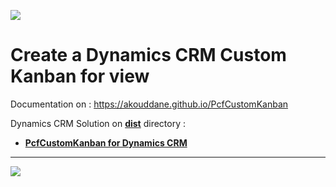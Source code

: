 ![](https://akouddane.github.io/PcfCustomKanban/images/logo_md.png)

# Create a Dynamics CRM Custom Kanban for view 

Documentation on : https://akouddane.github.io/PcfCustomKanban

Dynamics CRM Solution on **[dist](https://github.com/Akouddane/EasyPlugins/tree/master/dist)** directory : 
* **[PcfCustomKanban for Dynamics CRM](https://github.com/Akouddane/PcfCustomKanban/raw/master/dist/PcfCustomKanban_1_0_0_1_managed.zip)**
---

![](https://akouddane.github.io/PcfCustomKanban/images/kanban_demo1.png)
